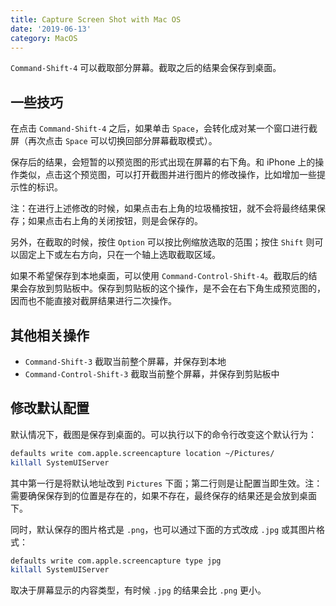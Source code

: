 ```yaml
---
title: Capture Screen Shot with Mac OS
date: '2019-06-13'
category: MacOS
---
```


`Command-Shift-4` 可以截取部分屏幕。截取之后的结果会保存到桌面。

## 一些技巧

在点击 `Command-Shift-4` 之后，如果单击 `Space`，会转化成对某一个窗口进行截屏（再次点击 `Space` 可以切换回部分屏幕截取模式）。

保存后的结果，会短暂的以预览图的形式出现在屏幕的右下角。和 iPhone 上的操作类似，点击这个预览图，可以打开截图并进行图片的修改操作，比如增加一些提示性的标识。

注：在进行上述修改的时候，如果点击右上角的垃圾桶按钮，就不会将最终结果保存；如果点击右上角的关闭按钮，则是会保存的。

另外，在截取的时候，按住 `Option` 可以按比例缩放选取的范围；按住 `Shift` 则可以固定上下或左右方向，只在一个轴上选取截取区域。

如果不希望保存到本地桌面，可以使用 `Command-Control-Shift-4`。截取后的结果会存放到剪贴板中。保存到剪贴板的这个操作，是不会在右下角生成预览图的，因而也不能直接对截屏结果进行二次操作。

## 其他相关操作

+ `Command-Shift-3` 截取当前整个屏幕，并保存到本地
+ `Command-Control-Shift-3` 截取当前整个屏幕，并保存到剪贴板中

## 修改默认配置

默认情况下，截图是保存到桌面的。可以执行以下的命令行改变这个默认行为：

```bash
defaults write com.apple.screencapture location ~/Pictures/
killall SystemUIServer
```

其中第一行是将默认地址改到 `Pictures` 下面；第二行则是让配置当即生效。注：需要确保保存到的位置是存在的，如果不存在，最终保存的结果还是会放到桌面下。

同时，默认保存的图片格式是 `.png`，也可以通过下面的方式改成 `.jpg` 或其图片格式：

```bash
defaults write com.apple.screencapture type jpg
killall SystemUIServer
```

取决于屏幕显示的内容类型，有时候 `.jpg` 的结果会比 `.png` 更小。
